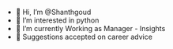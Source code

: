 - 👋 Hi, I’m @Shanthgoud
- 👀 I’m interested in python
- 🌱 I’m currently Working as Manager - Insights
- 👀 Suggestions accepted on career advice

<!---
Shanthgoud/Shanthgoud is a ✨ special ✨ repository because its `README.md` (this file) appears on your GitHub profile.
You can click the Preview link to take a look at your changes.
--->
